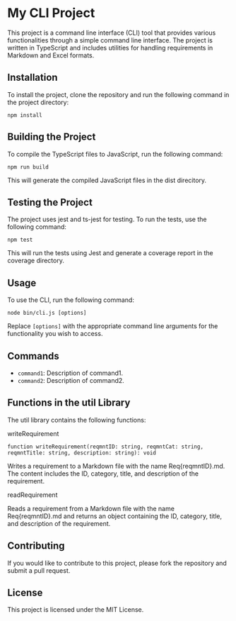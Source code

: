 # My CLI Project

This project is a command line interface (CLI) tool that provides various functionalities through a simple command line interface. The project is written in TypeScript and includes utilities for handling requirements in Markdown and Excel formats.

## Installation

To install the project, clone the repository and run the following command in the project directory:

```
npm install
```

## Building the Project
To compile the TypeScript files to JavaScript, run the following command:

```
npm run build
```

This will generate the compiled JavaScript files in the dist direcitory.

## Testing the Project
The project uses jest and ts-jest for testing. To run the tests, use the following command:

```
npm test
```

This will run the tests using Jest and generate a coverage report in the coverage directory.

## Usage

To use the CLI, run the following command:

```
node bin/cli.js [options]
```

Replace `[options]` with the appropriate command line arguments for the functionality you wish to access.

## Commands

- `command1`: Description of command1.
- `command2`: Description of command2.

## Functions in the util Library
The util library contains the following functions:

writeRequirement

`function writeRequirement(reqmntID: string, reqmntCat: string, reqmntTitle: string, description: string): void`

Writes a requirement to a Markdown file with the name Req{reqmntID}.md. The content includes the ID, category, title, and description of the requirement.

readRequirement

Reads a requirement from a Markdown file with the name Req{reqmntID}.md and returns an object containing the ID, category, title, and description of the requirement.

## Contributing

If you would like to contribute to this project, please fork the repository and submit a pull request.

## License

This project is licensed under the MIT License.
